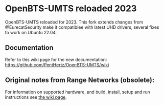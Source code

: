 # OpenBTS-UMTS reloaded 2023

OpenBTS-UMTS reloaded for 2023. This fork extends changes from @EurecatSecurity make it compatiblee with latest UHD drivers, several fixes to work on Ubuntu 22.04.

## Documentation

Refer to this wiki page for the new documentation: https://github.com/PentHertz/OpenBTS-UMTS/wiki

##  Original notes from Range Networks (obsolete):  
For information on supported hardware, and build, install, setup and run instructions see [the wiki page](http://openbts.org/w/index.php/OpenBTS-UMTS).
